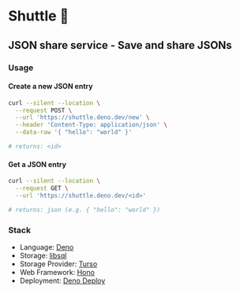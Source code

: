 # Shuttle 🚀

## JSON share service - Save and share JSONs

### Usage

#### Create a new JSON entry

```bash
curl --silent --location \
  --request POST \
  --url 'https://shuttle.deno.dev/new' \
  --header 'Content-Type: application/json' \
  --data-raw '{ "hello": "world" }'

# returns: <id>
```

#### Get a JSON entry

```bash
curl --silent --location \
  --request GET \
  --url 'https://shuttle.deno.dev/<id>'

# returns: json (e.g. { "hello": "world" })
```

### Stack

- Language: [Deno](https://deno.land)
- Storage: [libsql](https://libsql.org)
- Storage Provider: [Turso](https://turso.tech)
- Web Framework: [Hono](https://hono.dev)
- Deployment: [Deno Deploy](https://deno.com)
